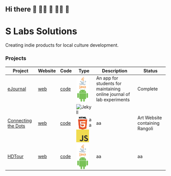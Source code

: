 ## Hi there 👋 🙋‍♀️ 🧙 👩‍💻 🌈

# S Labs Solutions

Creating indie products for local culture development.

### Projects

| Project | Website | Code | Type | Description | Status |
|---|---|---|---|---|---|
| [eJournal](https://slabstech.github.io/ejournal/) | [web](https://slabstech.github.io/ejournal/) |  [code](https://github.com/slabstech/ejournal) | <img height="40" align="left" src="https://raw.githubusercontent.com/github/explore/5b3600551e122a3277c2c5368af2ad5725ffa9a1/topics/java/java.png" alt="Java" />  <img height="40" align="left" src="https://raw.githubusercontent.com/github/explore/8baf984947f4d9c32006bd03fa4c51ff91aadf8d/topics/android/android.png" alt="Android" />| An app for students for maintaining online journal of lab experiments  | Complete |
| [Connecting the Dots](https://github.com/slabstech/connectingthedots.com)|  [web](https://slabstech.github.io/connectingthedots.com/) |  [code](https://github.com/slabstech/connectingthedots.com) | <img height="40" align="left" src="https://avatars.githubusercontent.com/u/3083652?s=200&v=4" alt="Jekyll" />       <img height="40" align="left" src="https://raw.githubusercontent.com/github/explore/80688e429a7d4ef2fca1e82350fe8e3517d3494d/topics/html/html.png" alt="HTML" />  <img height="40" align="left" src="https://raw.githubusercontent.com/github/explore/80688e429a7d4ef2fca1e82350fe8e3517d3494d/topics/javascript/javascript.png" alt="JS" /> aa|aa| Art Website containing Rangoli | Complete |
| [HDTour](https://github.com/slabstech/thehdtour-app) |  [web](https://github.com/slabstech/thehdtour-app) | [code](https://github.com/slabstech/thehdtour-app) | <img height="40" align="left" src="https://raw.githubusercontent.com/github/explore/5b3600551e122a3277c2c5368af2ad5725ffa9a1/topics/java/java.png" alt="Java" />  <img height="40" align="left" src="https://raw.githubusercontent.com/github/explore/8baf984947f4d9c32006bd03fa4c51ff91aadf8d/topics/android/android.png" alt="Android" /> |aa|aa| Android App for City Travel  | Complete |

